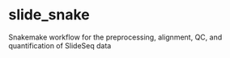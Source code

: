 # slide_snake
Snakemake workflow for the preprocessing, alignment, QC, and quantification of SlideSeq data
